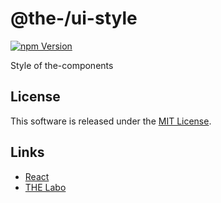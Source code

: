 @the-/ui-style
==========

<!---
This file is generated by @the-/templates. Do not update manually.
--->

<!-- Badge Start -->
<a name="badges"></a>

[![npm Version][bd_npm_shield_url]][bd_npm_url]

[bd_repo_url]: https://github.com/the-labo/the
[bd_npm_url]: http://www.npmjs.org/package/@the-/ui-style
[bd_npm_shield_url]: http://img.shields.io/npm/v/@the-/ui-style.svg?style=flat

<!-- Badge End -->


<!-- Description Start -->
<a name="description"></a>

Style of the-components

<!-- Description End -->


<!-- Overview Start -->
<a name="overview"></a>




<!-- Overview End -->


<!-- Sections Start -->
<a name="sections"></a>


<!-- Sections Start -->


<!-- LICENSE Start -->
<a name="license"></a>

License
-------
This software is released under the [MIT License](https://github.com/the-labo/the/blob/master/LICENSE).

<!-- LICENSE End -->


<!-- Links Start -->
<a name="links"></a>

Links
------

+ [React][react_url]
+ [THE Labo][the_labo_url]

[react_url]: https://reactjs.org/
[the_labo_url]: https://github.com/the-labo

<!-- Links End -->
